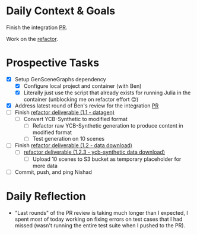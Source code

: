 # Daily Context & Goals

Finish the integration [PR](https://github.com/probcomp/GenSceneGraphs.jl/pull/188).

Work on the [refactor](RefactorDerenderingUsingGenSceneGraphs.md).

# Prospective Tasks

* [X] Setup GenSceneGraphs dependency
    * [X] Configure local project and container (with Ben)
    * [X] Literally just use the script that already exists for running Julia
          in the container (unblocking me on refactor effort 😊)
* [X] Address latest round of Ben's review for the integration [PR](https://github.com/probcomp/GenSceneGraphs.jl/pull/188)
* [ ] Finish [refactor deliverable (1.1 - datagen)](RefactorDerenderingUsingGenSceneGraphs.md#Deliverables)
    * [ ] Convert YCB-Synthetic to modified format
        * [ ] Refactor raw YCB-Synthetic generation to produce content in modified format
        * [ ] Test generation on 10 scenes
* [ ] Finish [refactor deliverable (1.2 - data download)](RefactorDerenderingUsingGenSceneGraphs.md#Deliverables)
    * [ ] [refactor deliverable (1.2.3 - ycb-synthetic data download)](RefactorDerenderingUsingGenSceneGraphs.md#Deliverables)
        * [ ] Upload 10 scenes to S3 bucket as temporary placeholder for more data
* [ ] Commit, push, and ping Nishad

# Daily Reflection

* "Last rounds" of the PR review is taking much longer than I expected, I spent
  most of today working on fixing errors on test cases that I had missed
  (wasn't running the entire test suite when I pushed to the PR).
